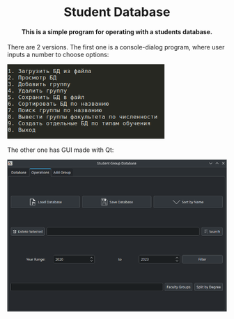 <h1 align="center">Student Database</h1>
<h4 align="center">This is a simple program for operating with a students database.</h4>
<p>There are 2 versions.
The first one is a console-dialog program, where user inputs a number to choose options:</p>
<img src="/assets/console.png" alt="console-dialog">
<p>The other one has GUI made with Qt:</p>
<img src="assets/GUI.png" alt="Qt GUI">

